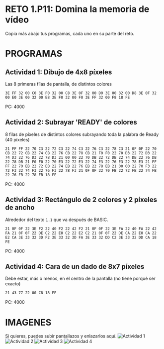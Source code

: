 # RETO 1.P11: Domina la memoria de vídeo
Copia más abajo tus programas, cada uno en su parte del reto.

# PROGRAMAS

## Actividad 1: Dibujo de 4x8 píxeles
Las 8 primeras fílas de pantalla, de distintos colores
```
3E FF 32 00 C0 3E F0 32 00 C8 3E 0F 32 00 D0 3E 00 32 00 D8 3E 0F 32 00 E0 3E 00 32 00 E8 3E F0 32 00 F0 3E FF 32 00 F8 18 FE
```
PC: 4000

## Actividad 2: Subrayar 'READY' de colores
8 filas de píxeles de distintos colores subrayando toda la palabra de Ready (40 píxeles)
```
21 FF FF 22 70 C3 22 72 C3 22 74 C3 22 76 C3 22 78 C3 21 0F 0F 22 70 CB 22 72 CB 22 74 CB 22 76 CB 22 78 CB 21 F0 F0 22 70 D3 22 72 D3 22 74 D3 22 76 D3 22 78 D3 21 00 00 22 70 DB 22 72 DB 22 74 DB 22 76 DB 22 78 DB 21 F0 F0 22 70 E3 22 72 E3 22 74 E3 22 76 E3 22 78 E3 21 FF FF 22 70 EB 22 72 EB 22 74 EB 22 76 EB 22 78 EB 21 00 00 22 70 F3 22 72 F3 22 74 F3 22 76 F3 22 78 F3 21 0F 0F 22 70 FB 22 72 FB 22 74 FB 22 76 FB 22 78 FB 18 FE
```
PC: 4000

## Actividad 3: Rectángulo de 2 colores y 2 píxeles de ancho
Alrededor del texto `1.1` que va después de BASIC.
```
21 0F 0F 22 3E F2 22 40 F2 22 42 F2 21 0F 0F 22 3E FA 22 40 FA 22 42 FA 21 0F 0F 22 DE C2 22 E0 C2 22 E2 C2 21 0F 0F 22 DE CA 22 E0 CA 22 E2 CA 3E 33 32 3D F2 3E 33 32 3D FA 3E 33 32 DD C2 3E 33 32 DD CA 18 FE
```
PC: 4000

## Actividad 4: Cara de un dado de 8x7 píxeles
Debe estar, más o menos, en el centro de la pantalla (no tiene porqué ser exacto)
```
21 43 77 22 00 C8 18 FE
```
PC: 4000

# IMAGENES
Si quieres, puedes subir pantallazos y enlazarlos aquí.
![Actividad 1](/tuimagen1.png)
![Actividad 2](/tuimagen2.png)
![Actividad 3](/tuimagen3.png)
![Actividad 4](/tuimagen4.png)

